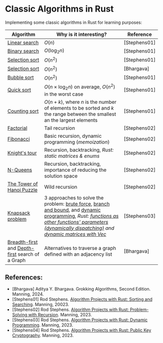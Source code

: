 # Classic Algorithms in Rust

Implementing some classic algorithms in Rust for learning purposes:

| Algorithm                                                                                                                                        | Why is it interesting?         |   Reference  |
|--------------------------------------------------------------------------------------------------------------------------------------------------|--------------------------------|--------------|
| [Linear search](https://github.com/rheradio/classic-algorithms-in-rust/blob/main/sort_and_search/src/search/linear_search.rs)                    | $O(n)$                         | [Stephens01] |
| [Binary search](https://github.com/rheradio/classic-algorithms-in-rust/blob/main/sort_and_search/src/search/binary_search.rs)                    | $O(\mathrm{log}_2 n)$          | [Stephens01] |
[Selection sort](https://github.com/rheradio/classic-algorithms-in-rust/blob/main/sort_and_search/src/sort/selection_sort.rs)                      | $O(n^2)$                         | [Stephens01] |        
| [Selection sort](https://github.com/rheradio/classic-algorithms-in-rust/blob/main/sort_and_search/src/sort/selection_sort.rs)                    | $O(n^2)$                       | [Bhargava]   |
| [Bubble sort](https://github.com/rheradio/classic-algorithms-in-rust/blob/main/sort_and_search/src/sort/bubble_sort.rs)                          | $O(n^2)$                       | [Stephens01] |
| [Quick sort](https://github.com/rheradio/classic-algorithms-in-rust/blob/main/sort_and_search/src/sort/quick_sort.rs)                            | $O(n \times \mathrm{log}_2 n)$ on average, $O(n^2)$ in the worst case | [Stephens01] |
| [Counting sort](https://github.com/rheradio/classic-algorithms-in-rust/blob/main/sort_and_search/src/sort/counting_sort.rs)                      | $O(n + k)$, where $n$ is the number of elements to be sorted and $k$ the range between the smallest an the largest elements | [Stephens01] |                  
| [Factorial](https://github.com/rheradio/classic-algorithms-in-rust/tree/main/recursion/src/factorial)                                            | Tail recursion                | [Stephens02] |                  
| [Fibonacci](https://github.com/rheradio/classic-algorithms-in-rust/tree/main/recursion/src/fibonacci)                                            | Basic recursion, dynamic programming (*memoization*) | [Stephens02] |                   
| [Knight's tour](https://github.com/rheradio/classic-algorithms-in-rust/blob/main/recursion/src/knights_tour/knights_tour.rs)                     | Recursion, backtracking, *Rust: static matrices & enums* | [Stephens02] | 
| [N-Queens](https://github.com/rheradio/classic-algorithms-in-rust/tree/main/recursion/src/n_queens)                                              | Recursion, backtracking, importance of reducing the solution space | [Stephens02] | 
| [The Tower of Hanoi Puzzle](https://github.com/rheradio/classic-algorithms-in-rust/blob/main/recursion/src/hanoi_tower/hanoi_tower.rs)           | Wild recursion | [Stephens02] |
| [Knapsack problem](https://github.com/rheradio/classic-algorithms-in-rust/tree/main/knapsack/src)           | 3 approaches to solve the problem: [brute force](https://github.com/rheradio/classic-algorithms-in-rust/blob/main/knapsack/src/exhaustive_search.rs), [branch and bound](https://github.com/rheradio/classic-algorithms-in-rust/blob/main/knapsack/src/branch_and_bound.rs), and [dynamic programming](https://github.com/rheradio/classic-algorithms-in-rust/blob/main/knapsack/src/dynamic_programming.rs), *Rust: [functions as other functions' parameters (dynamically dispatching)](https://github.com/rheradio/classic-algorithms-in-rust/blob/c24bbc6b9b9b3fbdc3a4d6706af0356d2cb07c0d/knapsack/src/main.rs#L10) and [dynamic matrices with Vec](https://github.com/rheradio/classic-algorithms-in-rust/blob/main/knapsack/src/dynamic_programming.rs)* | [Stephens03] |
| [Breadth-first](https://github.com/rheradio/classic-algorithms-in-rust/blob/main/graphs/src/breadth_first.rs) and [Depth-first](https://github.com/rheradio/classic-algorithms-in-rust/blob/main/graphs/src/depth_first.rs) search of a Graph | Alternatives to traverse a graph defined with an adjacency list | [Bhargava] |

## References: 

+ [Bhargava] Aditya Y. Bhargava. Grokking Algorithms, Second Edition. Manning, 2024.
+ [Stephens01] Rod Stephens. [Algorithm Projects with Rust: Sorting and Searching](https://www.manning.com/liveproject/sorting-and-searching-rust). Manning, 20023.
+ [Stephens02] Rod Stephens. [Algorithm Projects with Rust: Problem-Solving with Recursion](https://www.manning.com/liveproject/problem-solving-with-recursion-rust). Manning, 2023.
+ [Stephens03] Rod Stephens. [Algorithm Projects with Rust: Dynamic Programming](https://www.manning.com/liveproject/dynamic-programming-rust). Manning, 2023.
+ [Stephens04] Rod Stephens. [Algorithm Projects with Rust: Public Key Cryptography](https://www.manning.com/liveproject/public-key-cryptography-rust). Manning, 2023.
